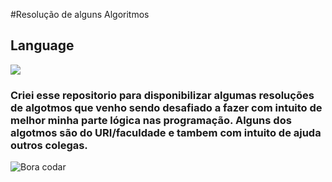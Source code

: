 #Resolução de alguns Algoritmos

<h2>Language</h2>
<img src="https://img.shields.io/badge/C-00599C?style=for-the-badge&logo=c&logoColor=white" />

<h3>Criei esse repositorio para disponibilizar algumas resoluções de algotmos que venho sendo desafiado a fazer com intuito de melhor minha parte lógica nas programação.
Alguns dos algotmos são do URI/faculdade e tambem com intuito de ajuda outros colegas.</h3>

![Bora codar](https://media.giphy.com/media/xUA7bdpLxQhsSQdyog/giphy.gif)
